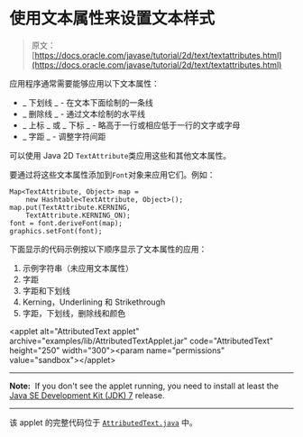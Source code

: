 # 使用文本属性来设置文本样式

> 原文： [https://docs.oracle.com/javase/tutorial/2d/text/textattributes.html](https://docs.oracle.com/javase/tutorial/2d/text/textattributes.html)

应用程序通常需要能够应用以下文本属性：

*   _ 下划线 _ - 在文本下面绘制的一条线
*   _ 删除线 _ - 通过文本绘制的水平线
*   _ 上标 _ 或 _ 下标 _ - 略高于一行或相应低于一行的文字或字母
*   _ 字距 _ - 调整字符间距

可以使用 Java 2D `TextAttribute`类应用这些和其他文本属性。

要通过将这些文本属性添加到`Font`对象来应用它们。例如：

```
Map<TextAttribute, Object> map =
    new Hashtable<TextAttribute, Object>();
map.put(TextAttribute.KERNING,
    TextAttribute.KERNING_ON);
font = font.deriveFont(map);
graphics.setFont(font);

```

下面显示的代码示例按以下顺序显示了文本属性的应用：

1.  示例字符串（未应用文本属性）
2.  字距
3.  字距和下划线
4.  Kerning，Underlining 和 Strikethrough
5.  字距，下划线，删除线和颜色

&lt;applet alt="AttributedText applet" archive="examples/lib/AttributedTextApplet.jar" code="AttributedText" height="250" width="300"&gt;&lt;param name="permissions" value="sandbox"&gt;&lt;/applet&gt;

* * *

**Note:**  If you don't see the applet running, you need to install at least the [Java SE Development Kit (JDK) 7](http://www.oracle.com/technetwork/java/javase/downloads/index.html) release.

* * *

该 applet 的完整代码位于 [`AttributedText.java`](examples/AttributedText.java) 中。